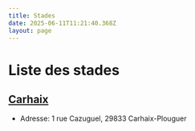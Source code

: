 ```yaml
---
title: Stades
date: 2025-06-11T11:21:40.368Z
layout: page
---
```


# Liste des stades


## [Carhaix](/stades/Carhaix/)
- Adresse: 1 rue Cazuguel, 29833 Carhaix-Plouguer

